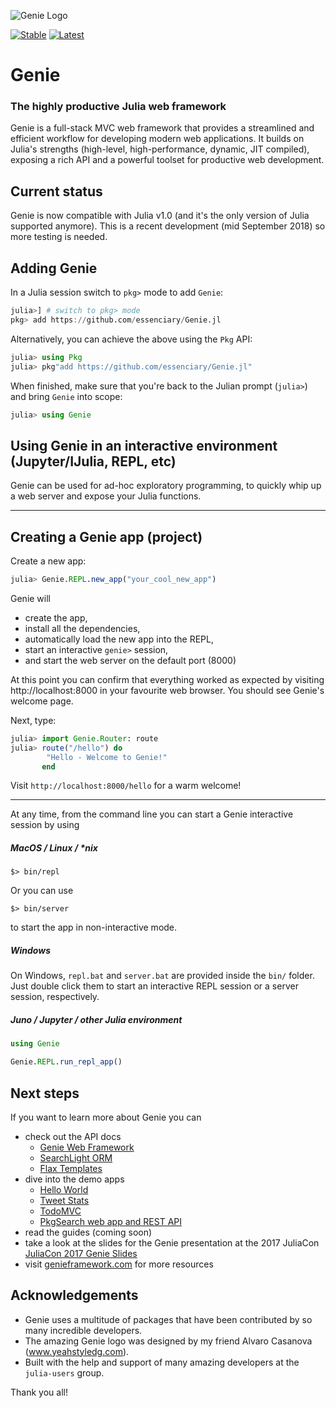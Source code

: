 ![Genie Logo](https://dl.dropboxusercontent.com/s/0dbiza50r63cvvc/genie_logo.png)

[![Stable](https://readthedocs.org/projects/docs/badge/?version=stable)](http://geniejl.readthedocs.io/en/stable/build/)
[![Latest](https://readthedocs.org/projects/docs/badge/?version=latest)](http://geniejl.readthedocs.io/en/latest/build/)

# Genie
### The highly productive Julia web framework
Genie is a full-stack MVC web framework that provides a streamlined and efficient workflow for developing modern web applications. It builds on Julia's strengths (high-level, high-performance, dynamic, JIT compiled), exposing a rich API and a powerful toolset for productive web development.

## Current status
Genie is now compatible with Julia v1.0 (and it's the only version of Julia supported anymore).
This is a recent development (mid September 2018) so more testing is needed.

## Adding Genie
In a Julia session switch to `pkg>` mode to add `Genie`:
```julia
julia>] # switch to pkg> mode
pkg> add https://github.com/essenciary/Genie.jl
```

Alternatively, you can achieve the above using the `Pkg` API:
```julia
julia> using Pkg
julia> pkg"add https://github.com/essenciary/Genie.jl"
```

When finished, make sure that you're back to the Julian prompt (`julia>`)
and bring `Genie` into scope:
```julia
julia> using Genie
```

## Using Genie in an interactive environment (Jupyter/IJulia, REPL, etc)
Genie can be used for ad-hoc exploratory programming, to quickly whip up a web server
and expose your Julia functions.

---

## Creating a Genie app (project)

Create a new app:
```julia
julia> Genie.REPL.new_app("your_cool_new_app")
```

Genie will
* create the app,
* install all the dependencies,
* automatically load the new app into the REPL,
* start an interactive `genie>` session,
* and start the web server on the default port (8000)

At this point you can confirm that everything worked as expected by visiting http://localhost:8000 in your favourite web browser. You should see Genie's welcome page.

Next, type:

```julia
julia> import Genie.Router: route
julia> route("/hello") do
        "Hello - Welcome to Genie!"
       end
```

Visit `http://localhost:8000/hello` for a warm welcome!

---

At any time, from the command line you can start a Genie interactive session by using

##### MacOS / Linux / *nix
```
$> bin/repl
```

Or you can use
```
$> bin/server
```
to start the app in non-interactive mode.

##### Windows
On Windows, `repl.bat` and `server.bat` are provided inside the `bin/` folder. Just double click them to start an interactive REPL session or a server session, respectively.

##### Juno / Jupyter / other Julia environment

```julia
using Genie

Genie.REPL.run_repl_app()
```


## Next steps
If you want to learn more about Genie you can
* check out the API docs
  * [Genie Web Framework](http://geniejl.readthedocs.io/en/latest/build/)
  * [SearchLight ORM](http://searchlightjl.readthedocs.io/en/latest/build/)
  * [Flax Templates](http://flaxjl.readthedocs.io/en/latest/build/)
* dive into the demo apps
  * [Hello World](https://github.com/essenciary/genie-demo-hello-world)
  * [Tweet Stats](https://github.com/essenciary/genie-demo-tweet-stats)
  * [TodoMVC](https://github.com/essenciary/genie-todo-mvc)
  * [PkgSearch web app and REST API](https://github.com/essenciary/pgksearch-api-website)
* read the guides (coming soon)
* take a look at the slides for the Genie presentation at the 2017 JuliaCon [JuliaCon 2017 Genie Slides](https://github.com/essenciary/JuliaCon-2017-Slides/tree/master/v1.1)
* visit [genieframework.com](http://genieframework.com) for more resources


## Acknowledgements
* Genie uses a multitude of packages that have been contributed by so many incredible developers.
* The amazing Genie logo was designed by my friend Alvaro Casanova (www.yeahstyledg.com).
* Built with the help and support of many amazing developers at the `julia-users` group.

Thank you all!
